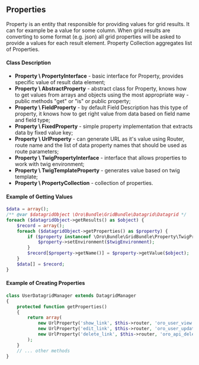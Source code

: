 Properties
----------

Property is an entity that responsible for providing values for grid results. It can for example be a value for some column. When grid results are converting to some format (e.g. json) all grid properties will be asked to provide a values for each result element. Property Collection aggregates list of Properties.

#### Class Description

* **Property \ PropertyInterface** - basic interface for Property, provides specific value of result data element;
* **Property \ AbstractProperty** - abstract class for Property, knows how to get values from arrays and objects using the most appropriate way - public methods "get<Name>" or "is<Name>" or public property;
* **Property \ FieldProperty** - by default Field Description has this type of property, it knows how to get right value from data based on field name and field type;
* **Property \ FixedProperty** - simple property implementation that extracts data by fixed value key;
* **Property \ UrlProperty** - can generate URL as it's value using Router, route name and the list of data property names that should be used as route parameters;
* **Property \ TwigPropertyInterface** - interface that allows properties to work with twig environment;
* **Property \ TwigTemplateProperty** - generates value based on twig template;
* **Property \ PropertyCollection** - collection of properties.

#### Example of Getting Values

``` php
$data = array();
/** @var $datagridObject \Oro\Bundle\GridBundle\Datagrid\Datagrid */
foreach ($datagridObject->getResults() as $object) {
    $record = array();
    foreach ($datagridObject->getProperties() as $property) {
        if ($property instanceof \Oro\Bundle\GridBundle\Property\TwigPropertyInterface) {
            $property->setEnvironment($twigEnvironment);
        }
        $record[$property->getName()] = $property->getValue($object);
    }
    $data[] = $record;
}
```

#### Example of Creating Properties

``` php
class UserDatagridManager extends DatagridManager
{
    protected function getProperties()
    {
        return array(
            new UrlProperty('show_link', $this->router, 'oro_user_view', array('id')),
            new UrlProperty('edit_link', $this->router, 'oro_user_update', array('id')),
            new UrlProperty('delete_link', $this->router, 'oro_api_delete_user', array('id')),
        );
    }
    // ... other methods
}
```
